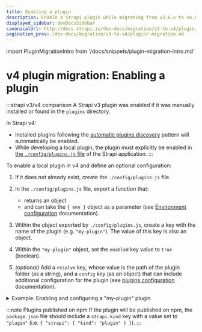 ```yaml
---
title: Enabling a plugin
description: Enable a Strapi plugin while migrating from v3.6.x to v4.0.x with step-by-step instructions
displayed_sidebar: devDocsSidebar
canonicalUrl: http://docs.strapi.io/dev-docs/migration/v3-to-v4/plugin/enable-plugin.html
pagination_prev: /dev-docs/migration/v3-to-v4/plugin/-migration.md
---
```


import PluginMigrationIntro from '/docs/snippets/plugin-migration-intro.md'

# v4 plugin migration: Enabling a plugin

<PluginMigrationIntro components={props.components} />

:::strapi v3/v4 comparison
A Strapi v3 plugin was enabled if it was manually installed or found in the `plugins` directory.

In Strapi v4:

- Installed plugins following the [automatic plugins discovery](/dev-docs/plugins/plugins-intro.md#automatic-plugins-discovery) pattern will automatically be enabled.
- While developing a local plugin, the plugin must explicitly be enabled in [the `./config/plugins.js` file](/dev-docs/configurations//plugins.md) of the Strapi application.
:::

To enable a local plugin in v4 and define an optional configuration:

1. If it does not already exist, create the `./config/plugins.js` file.

2. In the `./config/plugins.js` file, export a function that:
    - returns an object
    - and can take the `{ env }` object as a parameter (see [Environment configuration](/dev-docs/configurations//environment.md) documentation).

3. Within the object exported by `./config/plugins.js`, create a key with the name of the plugin (e.g. `"my-plugin"`). The value of this key is also an object.

4. Within the `"my-plugin"` object, set the `enabled` key value to `true` (boolean).

5. _(optional)_ Add a `resolve` key, whose value is the path of the plugin folder (as a string), and a `config` key (as an object) that can include additional configuration for the plugin (see [plugins configuration](/dev-docs/configurations//plugins.md) documentation).

<details>
<summary>Example: Enabling and configuring a "my-plugin" plugin</summary>

```js title="./config/plugins.js"

module.exports = ({ env }) => ({
  "my-plugin": {
    enabled: true,
    resolve: "./path-to-my-plugin",
    config: {
      // additional configuration goes here
    },
  },
});
```

</details>

:::note Plugins published on npm
If the plugin will be published on npm, the `package.json` file should include a `strapi.kind` key with a value set to `"plugin"` (i.e. `{ "strapi": { "kind": "plugin" } }`).
:::
